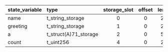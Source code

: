 | state_variable | type | storage_slot | offset | length |
| :------------- | :--- | :----------: | :----: | :----: |
| name | t_string_storage | 0 | 0 | 256 |
| greeting | t_string_storage | 1 | 0 | 256 |
| a | t_struct(A)71_storage | 2 | 0 | 512 |
| count | t_uint256 | 4 | 0 | 256 |
